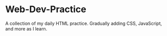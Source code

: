 # Web-Dev-Practice
A collection of my daily HTML practice. Gradually adding CSS, JavaScript, and more as I learn.
